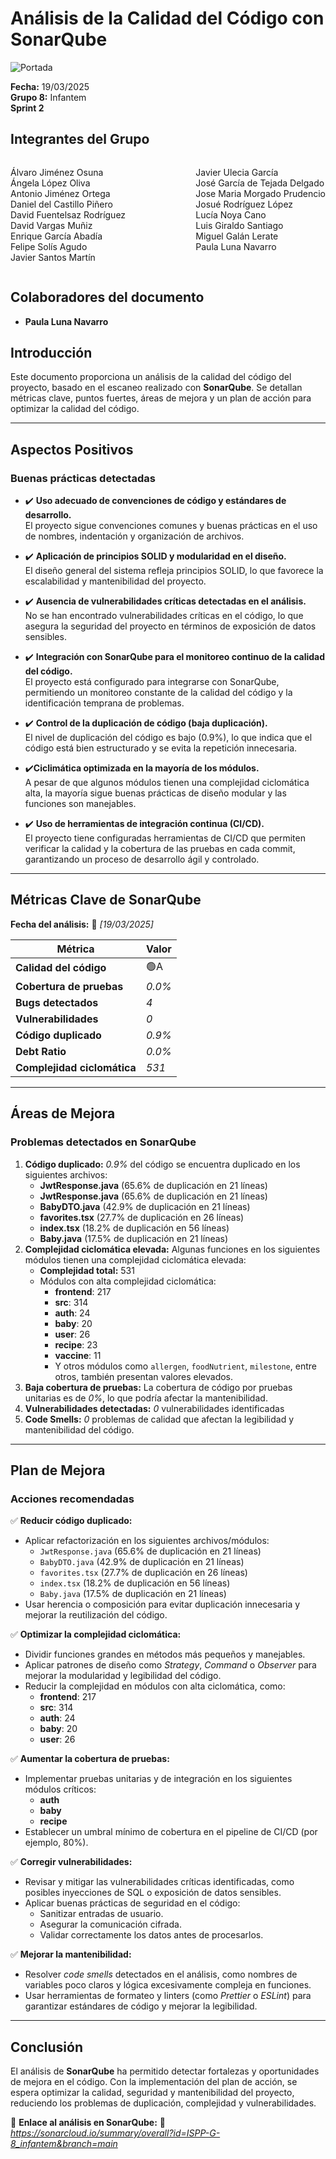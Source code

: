 # Análisis de la Calidad del Código con SonarQube

![Portada](../imagenes/Infantem.png)


**Fecha:** 19/03/2025  
**Grupo 8:** Infantem  
**Sprint 2**

## Integrantes del Grupo
<div style="display: flex; justify-content: space-between; gap: 2px;">
  <div>
    <ul style="padding-left: 0; list-style: none;">
      <li>Álvaro Jiménez Osuna</li>
      <li>Ángela López Oliva</li>
      <li>Antonio Jiménez Ortega</li>
      <li>Daniel del Castillo Piñero</li>
      <li>David Fuentelsaz Rodríguez</li>
      <li>David Vargas Muñiz</li>
      <li>Enrique García Abadía</li>
      <li>Felipe Solís Agudo</li>
      <li>Javier Santos Martín</li>
    </ul>
  </div>

  <div>
    <ul style="padding-left: 0; list-style: none;">
    <li>Javier Ulecia García</li>
      <li>José García de Tejada Delgado</li>
      <li>Jose Maria Morgado Prudencio</li>
      <li>Josué Rodríguez López</li>
      <li>Lucía Noya Cano</li>
      <li>Luis Giraldo Santiago</li>
      <li>Miguel Galán Lerate</li>
      <li>Paula Luna Navarro</li>
    </ul>
  </div>
</div>

## Colaboradores del documento
- **Paula Luna Navarro**

## Introducción  
Este documento proporciona un análisis de la calidad del código del proyecto, basado en el escaneo realizado con **SonarQube**. Se detallan métricas clave, puntos fuertes, áreas de mejora y un plan de acción para optimizar la calidad del código.

---

##  Aspectos Positivos  
### Buenas prácticas detectadas  
- ✔️ **Uso adecuado de convenciones de código y estándares de desarrollo.**  
  El proyecto sigue convenciones comunes y buenas prácticas en el uso de nombres, indentación y organización de archivos.
  
- ✔️ **Aplicación de principios SOLID y modularidad en el diseño.**  
  El diseño general del sistema refleja principios SOLID, lo que favorece la escalabilidad y mantenibilidad del proyecto.

- ✔️ **Ausencia de vulnerabilidades críticas detectadas en el análisis.**  
  No se han encontrado vulnerabilidades críticas en el código, lo que asegura la seguridad del proyecto en términos de exposición de datos sensibles.

- ✔️ **Integración con SonarQube para el monitoreo continuo de la calidad del código.**  
  El proyecto está configurado para integrarse con SonarQube, permitiendo un monitoreo constante de la calidad del código y la identificación temprana de problemas.
  
- ✔️ **Control de la duplicación de código (baja duplicación).**  
  El nivel de duplicación del código es bajo (0.9%), lo que indica que el código está bien estructurado y se evita la repetición innecesaria.

- ✔️**Ciclimática optimizada en la mayoría de los módulos.**  
  A pesar de que algunos módulos tienen una complejidad ciclomática alta, la mayoría sigue buenas prácticas de diseño modular y las funciones son manejables.

- ✔️ **Uso de herramientas de integración continua (CI/CD).**  
  El proyecto tiene configuradas herramientas de CI/CD que permiten verificar la calidad y la cobertura de las pruebas en cada commit, garantizando un proceso de desarrollo ágil y controlado.


---

##  Métricas Clave de SonarQube  
**Fecha del análisis:** 📅 *[19/03/2025]*  

| Métrica                  | Valor  |
|--------------------------|--------|
| **Calidad del código**   | 🟢A |
| **Cobertura de pruebas** | *0.0%* |
| **Bugs detectados**      | *4*  |
| **Vulnerabilidades**     | *0*  |
| **Código duplicado**     | *0.9%* |
| **Debt Ratio**           | *0.0%* |
| **Complejidad ciclomática** | *531* |

---

##  Áreas de Mejora  
### Problemas detectados en SonarQube  
1. **Código duplicado:** *0.9%* del código se encuentra duplicado en los siguientes archivos:
   - **JwtResponse.java** (65.6% de duplicación en 21 líneas)
   - **JwtResponse.java** (65.6% de duplicación en 21 líneas)
   - **BabyDTO.java** (42.9% de duplicación en 21 líneas)
   - **favorites.tsx** (27.7% de duplicación en 26 líneas)
   - **index.tsx** (18.2% de duplicación en 56 líneas)
   - **Baby.java** (17.5% de duplicación en 21 líneas) 
2. **Complejidad ciclomática elevada:** Algunas funciones en los siguientes módulos tienen una complejidad ciclomática elevada:
   - **Complejidad total:** 531
   - Módulos con alta complejidad ciclomática:
     - **frontend**: 217
     - **src**: 314
     - **auth**: 24
     - **baby**: 20
     - **user**: 26
     - **recipe**: 23
     - **vaccine**: 11
     - Y otros módulos como `allergen`, `foodNutrient`, `milestone`, entre otros, también presentan valores elevados.
3. **Baja cobertura de pruebas:** La cobertura de código por pruebas unitarias es de *0%*, lo que podría afectar la mantenibilidad.  
4. **Vulnerabilidades detectadas:** *0* vulnerabilidades identificadas
5. **Code Smells:** *0* problemas de calidad que afectan la legibilidad y mantenibilidad del código.  

---

##  Plan de Mejora  
### Acciones recomendadas  

✅ **Reducir código duplicado:**  
- Aplicar refactorización en los siguientes archivos/módulos:
  - `JwtResponse.java` (65.6% de duplicación en 21 líneas)
  - `BabyDTO.java` (42.9% de duplicación en 21 líneas)
  - `favorites.tsx` (27.7% de duplicación en 26 líneas)
  - `index.tsx` (18.2% de duplicación en 56 líneas)
  - `Baby.java` (17.5% de duplicación en 21 líneas)  
- Usar herencia o composición para evitar duplicación innecesaria y mejorar la reutilización del código.

✅ **Optimizar la complejidad ciclomática:**  
- Dividir funciones grandes en métodos más pequeños y manejables.  
- Aplicar patrones de diseño como *Strategy*, *Command* o *Observer* para mejorar la modularidad y legibilidad del código.  
- Reducir la complejidad en módulos con alta ciclomática, como:
  - **frontend**: 217
  - **src**: 314
  - **auth**: 24
  - **baby**: 20
  - **user**: 26

✅ **Aumentar la cobertura de pruebas:**  
- Implementar pruebas unitarias y de integración en los siguientes módulos críticos:
  - **auth**  
  - **baby**  
  - **recipe**  
- Establecer un umbral mínimo de cobertura en el pipeline de CI/CD (por ejemplo, 80%).

✅ **Corregir vulnerabilidades:**  
- Revisar y mitigar las vulnerabilidades críticas identificadas, como posibles inyecciones de SQL o exposición de datos sensibles.  
- Aplicar buenas prácticas de seguridad en el código:
  - Sanitizar entradas de usuario.
  - Asegurar la comunicación cifrada.
  - Validar correctamente los datos antes de procesarlos.

✅ **Mejorar la mantenibilidad:**  
- Resolver *code smells* detectados en el análisis, como nombres de variables poco claros y lógica excesivamente compleja en funciones.  
- Usar herramientas de formateo y linters (como *Prettier* o *ESLint*) para garantizar estándares de código y mejorar la legibilidad.

---

## Conclusión  
El análisis de **SonarQube** ha permitido detectar fortalezas y oportunidades de mejora en el código. Con la implementación del plan de acción, se espera optimizar la calidad, seguridad y mantenibilidad del proyecto, reduciendo los problemas de duplicación, complejidad y vulnerabilidades.   

📎 **Enlace al análisis en SonarQube:** 🔗 *https://sonarcloud.io/summary/overall?id=ISPP-G-8_infantem&branch=main*
